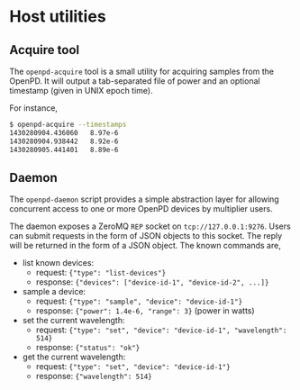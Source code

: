 # Host utilities

## Acquire tool

The `openpd-acquire` tool is a small utility for acquiring samples from the OpenPD.
It will output a tab-separated file of power and an optional timestamp (given in
UNIX epoch time).

For instance,
```bash
$ openpd-acquire --timestamps
1430280904.436060	8.97e-6
1430280904.938442	8.92e-6
1430280905.441401	8.89e-6
```

## Daemon

The `openpd-daemon` script provides a simple abstraction layer for allowing
concurrent access to one or more OpenPD devices by multiplier users.

The daemon exposes a ZeroMQ `REP` socket on `tcp://127.0.0.1:9276`. Users can
submit requests in the form of JSON objects to this socket. The reply will be
returned in the form of a JSON object. The known commands are,

* list known devices:
    * request: `{"type": "list-devices"}`
    * response: `{"devices": ["device-id-1", "device-id-2", ...]}`
* sample a device:
    * request: `{"type": "sample", "device": "device-id-1"}`
    * response: `{"power": 1.4e-6, "range": 3}` (power in watts)
* set the current wavelength:
    * request: `{"type": "set", "device": "device-id-1", "wavelength": 514}`
    * response: `{"status": "ok"}`
* get the current wavelength:
    * request: `{"type": "set", "device": "device-id-1"}`
    * response: `{"wavelength": 514}`
